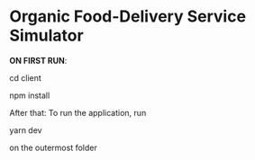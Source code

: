# Organic Food-Delivery Service Simulator

**ON FIRST RUN**:

cd client


npm install


After that:
To run the application, run 

yarn dev 

on the outermost folder